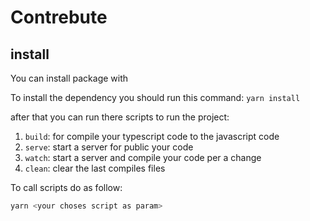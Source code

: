 # Contrebute

## install

You can install package with

To install the dependency you should run this command: `yarn install`

after that you can run there scripts to run the project:

  1. `build`: for compile your typescript code to the javascript code
  2. `serve`: start a server for public your code
  3. `watch`: start a server and compile your code per a change
  4. `clean`: clear the last compiles files

To call scripts do as follow:

```bash
yarn <your choses script as param>
```
